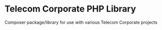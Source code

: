 # Telecom Corporate PHP Library
Composer package/library for use with various Telecom Corporate projects
